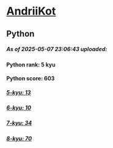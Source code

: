 # [AndriiKot](https://www.codewars.com/users/AndriiKot) 
## Python

##### As of 2025-05-07 23:06:43 uploaded:

#### Python rank: 5 kyu

#### Python score: 603

##### [5-kyu: 13](https://github.com/AndriiKot/Python__CodeWars/tree/main/kyu-5)

##### [6-kyu: 10](https://github.com/AndriiKot/Python__CodeWars/tree/main/kyu-6)

##### [7-kyu: 34](https://github.com/AndriiKot/Python__CodeWars/tree/main/kyu-7)

##### [8-kyu: 70](https://github.com/AndriiKot/Python__CodeWars/tree/main/kyu-8)

